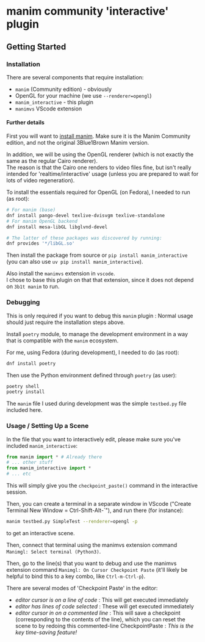 # manim community 'interactive' plugin

## Getting Started

### Installation

There are several components that require installation:
* `manim` (Community edition) - obviously
* OpenGL for your machine (we use `--renderer=opengl`)
* `manim_interactive` - this plugin
* `manimvs` VScode extension

#### Further details

First you will want to [install manim](https://docs.manim.community/en/stable/installation.html). Make sure it is the Manim Community edition, and not the original 3Blue1Brown Manim version. 

In addition, we will be using the OpenGL renderer 
(which is not exactly the same as the regular Cairo renderer).  
The reason is that the Cairo one renders to video files fine, 
but isn't really intended for 'realtime/interactive' usage 
(unless you are prepared to wait for lots of video regeneration).

To install the essentials required for OpenGL (on Fedora), I needed to run (as root):
```bash
# For manim (base)
dnf install pango-devel texlive-dvisvgm texlive-standalone
# For manim OpenGL backend
dnf install mesa-libGL libglvnd-devel

# The latter of these packages was discovered by running:
dnf provides '*/libGL.so'
```

Then install the package from source or `pip install manim_interactive` 
(you can also use `uv pip install manim_interactive`).

Also install the `manimvs` extension in `vscode`.  
I chose to base this plugin on that that extension, since it does not depend on `3b1t manim` to run.



### Debugging

This is only required if you want to debug this `manim` plugin : Normal usage should just require the installation steps above.

Install `poetry` module, to manage the development environment in a way that is compatible with the `manim` ecosystem.

For me, using Fedora (during development), I needed to do (as root):

```bash
dnf install poetry
```

Then use the Python environment defined through `poetry` (as user):
```bash
poetry shell
poetry install
```
The `manim` file I used during development was the simple `testbed.py` file included here.


### Usage / Setting Up a Scene  

In the file that you want to interactively edit, please make sure you've included `manim_interactive`:

```py
from manim import * # Already there
# ... other stuff
from manim_interactive import *
# ... etc
```

This will simply give you the `checkpoint_paste()` command in the interactive session.

Then, you can create a terminal in a separate window in VScode 
("Create Terminal New Window = Ctrl-Shift-Alt-`"), and run there (for instance):
```bash
manim testbed.py SimpleTest --renderer=opengl -p
```
to get an interactive scene.

Then, connect that terminal using the manimvs extension command `Manimgl: Select terminal (Python3)`.

Then, go to the line(s) that you want to debug and use the manimvs extension command `Manimgl: On Cursor Checkpoint Paste` (it'll likely be helpful to bind this to a key combo, like `Ctrl-m-Ctrl-p`).

There are several modes of 'Checkpoint Paste' in the editor:
* *editor cursor is on a line of code* : This will get executed immediately
* *editor has lines of code selected* : These will get executed immediately
* *editor cursor in on a commented line* : This will save a checkpoint (corresponding to the contents of the line), which you can reset the scene to by redoing this commented-line CheckpointPaste : *This is the key time-saving feature!*



